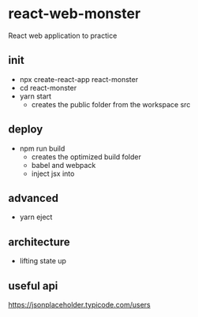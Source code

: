 # react-web-monster
React web application to practice

## init
- npx create-react-app react-monster
- cd react-monster
- yarn start
  - creates the public folder from the workspace src

## deploy
- npm run build
  - creates the optimized build folder
  - babel and webpack
  - inject jsx <app> into <div id=root>

## advanced
- yarn eject

## architecture
- lifting state up

## useful api
https://jsonplaceholder.typicode.com/users
